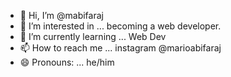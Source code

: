 - 👋 Hi, I’m @mabifaraj
- 👀 I’m interested in ... becoming a web developer.
- 🌱 I’m currently learning ... Web Dev
- 📫 How to reach me ... instagram @marioabifaraj
- 😄 Pronouns: ... he/him


<!---
mabifaraj/mabifaraj is a ✨ special ✨ repository because its `README.md` (this file) appears on your GitHub profile.
You can click the Preview link to take a look at your changes.
--->
